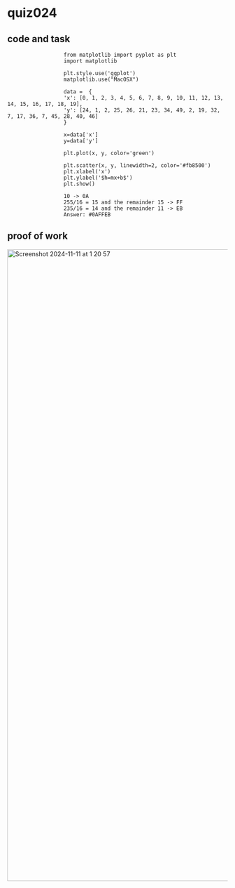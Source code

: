 #  quiz024

## code and task
              
                      from matplotlib import pyplot as plt
                      import matplotlib
                      
                      plt.style.use('ggplot')
                      matplotlib.use("MacOSX")
                      
                      data =  {
                      'x': [0, 1, 2, 3, 4, 5, 6, 7, 8, 9, 10, 11, 12, 13, 14, 15, 16, 17, 18, 19],
                      'y': [24, 1, 2, 25, 26, 21, 23, 34, 49, 2, 19, 32, 7, 17, 36, 7, 45, 28, 40, 46]
                      }
                      
                      x=data['x']
                      y=data['y']
                      
                      plt.plot(x, y, color='green')
                      
                      plt.scatter(x, y, linewidth=2, color='#fb8500')
                      plt.xlabel('x')
                      plt.ylabel('$h=mx+b$')
                      plt.show()

                      10 -> 0A
                      255/16 = 15 and the remainder 15 -> FF
                      235/16 = 14 and the remainder 11 -> EB
                      Answer: #0AFFEB

## proof of work
<img width="1440" alt="Screenshot 2024-11-11 at 1 20 57" src="https://github.com/user-attachments/assets/9b445a6a-f9bf-492a-a128-ca709742de6d">
